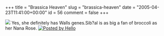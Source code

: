 +++
title = "Brassica Heaven"
slug = "brassica-heaven"
date = "2005-04-23T11:41:00+00:00"
id = 56
comment = false
+++

[![](http://photos1.blogger.com/img/265/3034/320/sibeal_broc1.jpg)](http://photos1.blogger.com/img/265/3034/640/sibeal_broc1.jpg)
Yes, she definitely has Walls genes.Sib?al is as big a fan of broccoli as her Nana Rose. [![Posted by Hello](http://photos1.blogger.com/pbh.gif)](http://www.hello.com/)
